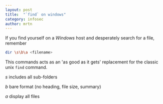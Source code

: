 ```yaml
---
layout: post
title:  "`find` on windows"
category: infosec
author: mrtn
---
```


If you find yourself on a _Windows_ host and desperately search for a file, remember 

```bash
dir \s\b\a <filename>
```

This commands acts as an 'as good as it gets' replacement for the classic unix `find` command. 


*s* includes all sub-folders

*b* bare format (no heading, file size, summary)

*a* display all files



